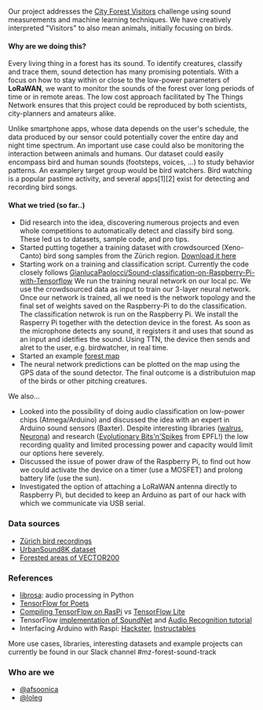 Our project addresses the [City Forest Visitors](https://makezurich.ch/box/2/) challenge using sound measurements and machine learning techniques. We have creatively interpreted "Visitors" to also mean animals, initially focusing on birds.

#### Why are we doing this?

Every living thing in a forest has its sound. To identify creatures, classify and trace them, sound detection has many promising potentials. With a focus on how to stay within or close to the low-power parameters of **LoRaWAN**, we want to monitor the sounds of the forest over long periods of time or in remote areas. The low cost approach facilitated by The Things Network ensures that this project could be reproduced by both scientists, city-planners and amateurs alike. 

Unlike smartphone apps, whose data depends on the user's schedule, the data produced by our sensor could potentially cover the entire day and night time spectrum. An important use case could also be monitoring the interaction between animals and humans. Our dataset could easily encompass bird and human sounds (footsteps, voices, ...) to study behavior patterns. An examplery target group would be bird watchers. Bird watching is a popular pastime activity, and several apps[1][2] exist for detecting and recording bird songs. 

#### What we tried (so far..)

- Did research into the idea, discovering numerous projects and even whole competitions to automatically detect and classify bird song. These led us to datasets, sample code, and pro tips.
- Started putting together a training dataset with crowdsourced (Xeno-Canto) bird song samples from the Zürich region. [Download it here](https://blog.datalets.ch/workshops/2018/makezurich/mz-forest-bird-data.zip)
- Starting work on a training and classification script. Currently the code closely follows [GianlucaPaolocci/Sound-classification-on-Raspberry-Pi-with-Tensorflow](https://github.com/GianlucaPaolocci/Sound-classification-on-Raspberry-Pi-with-Tensorflow) We run the training neural network on our local pc. We use the crowdsourced data as input to train our 3-layer neural network. Once our network is trained, all we need is the network topology and the final set of weights saved on the Raspberry-Pi to do the classification. The classification netwrok is run on the Raspberry Pi. We install   the Rasperry Pi together with the detection device in the forest. As soon as the microphone detects any sound, it registers it and uses that sound as an input and idetifies the sound. Using TTN, the device then sends and alret to the user, e.g. birdwatcher, in real time. 
- Started an example [forest map](https://map.geo.admin.ch/?lang=en&topic=ech&bgLayer=ch.swisstopo.pixelkarte-farbe&layers=ch.swisstopo.zeitreihen,ch.bfs.gebaeude_wohnungs_register,ch.bav.haltestellen-oev,ch.swisstopo.swisstlm3d-wanderwege,ch.swisstopo.vec200-landcover-wald,ch.bafu.bundesinventare-vogelreservate,KML%7C%7Chttps:%2F%2Fpublic.geo.admin.ch%2FnX-OP2f_RbukVK7KrgjDDA&layers_visibility=false,false,false,false,true,true,true&layers_timestamp=18641231,,,,,,&layers_opacity=1,1,1,1,0.75,0.75,1&E=2678722.79&N=1245542.59&zoom=4.492539968390444)
- The neural network predictions can be plotted on the map using the GPS data of the sound detector. The final outcome is a distributuion map of the birds or other pitching creatures. 

We also...

- Looked into the possibility of doing audio classification on low-power chips (Atmega/Arduino) and discussed the idea with an expert in Arduino sound sensors (Baxter). Despite interesting libraries ([walrus](https://github.com/walrus/walrus), [Neurona](http://www.moretticb.com/Neurona/)) and research ([Evolutionary Bits'n'Spikes](https://infoscience.epfl.ch/record/63939) from EPFL!) the low recording quality and limited processing power and capacity would limit our options here severely.
- Discussed the issue of power draw of the Raspberry Pi, to find out how we could activate the device on a timer (use a MOSFET) and prolong battery life (use the sun).
- Investigated the option of attaching a LoRaWAN antenna directly to Raspberry Pi, but decided to keep an Arduino as part of our hack with which we communicate via USB serial.

### Data sources

- [Zürich bird recordings](https://www.xeno-canto.org/explore?query=box%253A47.248%252C8.183%252C47.51%252C8.799+&dir=0&order=elev)
- [UrbanSound8K dataset](https://serv.cusp.nyu.edu/projects/urbansounddataset/urbansound8k.html)
- [Forested areas of VECTOR200](https://www.geocat.ch/geonetwork/srv/eng/catalog.search#/metadata/de52b509-87c7-4f7e-be0b-ff3c557d2949)

### References

- [librosa](https://librosa.github.io/): audio processing in Python
- [TensorFlow for Poets](https://codelabs.developers.google.com/codelabs/tensorflow-for-poets/)
- [Compiling TensorFlow on RasPi](https://github.com/tensorflow/tensorflow/tree/master/tensorflow/contrib/makefile#raspberry-pi) vs [TensorFlow Lite](https://www.tensorflow.org/mobile/tflite/)
- TensorFlow [implementation of SoundNet](https://github.com/eborboihuc/SoundNet-tensorflow) and [Audio Recognition tutorial](https://www.tensorflow.org/tutorials/audio_recognition)
- Interfacing Arduino with Raspi: [Hackster](https://www.hackster.io/sankarCheppali/interfacing-arduino-with-raspberry-pi-6d9870), [Instructables](http://www.instructables.com/id/Raspberry-Pi-Arduino-Serial-Communication/)

More use cases, libraries, interesting datasets and example projects can currently be found in our Slack channel #mz-forest-sound-track

### Who are we

- [@afsoonica](https://github.com/afsoonica)
- [@loleg](https://github.com/loleg)
